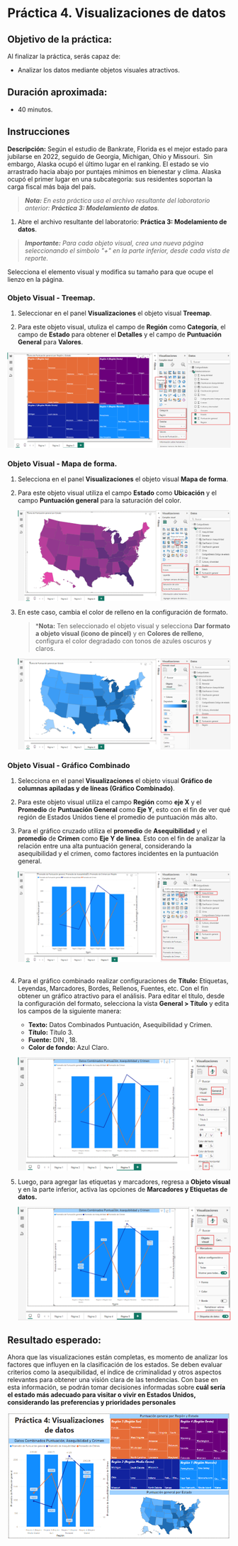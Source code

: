 # Práctica 4. Visualizaciones de datos

## Objetivo de la práctica:

Al finalizar la práctica, serás capaz de:

- Analizar los datos mediante objetos visuales atractivos.

## Duración aproximada:

- 40 minutos.

## Instrucciones 

**Descripción:** Según el estudio de Bankrate, Florida es el mejor estado para jubilarse en 2022, seguido de Georgia, Michigan, Ohio y Missouri.  Sin embargo, Alaska ocupó el último lugar en el ranking. El estado se vio arrastrado hacia abajo por puntajes mínimos en bienestar y clima. Alaska ocupó el primer lugar en una subcategoría: sus residentes soportan la carga fiscal más baja del país.

> ***Nota:** En esta práctica usa el archivo resultante del laboratorio anterior: **Práctica 3: Modelamiento de datos**.*

1. Abre el archivo resultante del laboratorio: **Práctica 3: Modelamiento de datos**.

>***Importante:** Para cada objeto visual, crea una nueva página seleccionando el simbolo "+" en la parte inferior, desde cada vista de reporte.*

Selecciona el elemento visual y modifica su tamaño para que ocupe el lienzo en la página.

### Objeto Visual - Treemap.

1. Seleccionar en el panel **Visualizaciones** el objeto visual **Treemap**.

2. Para este objeto visual, utuliza el campo de **Región** como **Categoría**, el campo de **Estado** para obtener el **Detalles** y el campo de **Puntuación General** para **Valores**.

![Treemap](../images/Capitulo4/img1.png)

### Objeto Visual - Mapa de forma.

1. Selecciona en el panel **Visualizaciones** el objeto visual **Mapa de forma**.

2. Para este objeto visual utiliza el campo **Estado** como **Ubicación** y el campo **Puntuación general** para la saturación del color.

    ![Mapa de forma](../images/Capitulo4/img2.png)

3. En este caso, cambia el color de relleno en la configuración de formato.

    > ***Nota:** Ten seleccionado el objeto visual y selecciona **Dar formato a objeto visual (icono de pincel)** y en **Colores de relleno**, configura el color degradado con tonos de azules oscuros y claros.
    
    ![Mapa de forma1](../images/Capitulo4/img3.png)

### Objeto Visual - Gráfico Combinado

1. Selecciona en el panel **Visualizaciones** el objeto visual **Gráfico de columnas apiladas y de líneas (Gráfico Combinado)**.

2. Para este objeto visual utiliza el campo **Región** como **eje X** y el **Promedio** de **Puntuación General** como **Eje Y**, esto con el fin de ver qué región de Estados Unidos tiene el promedio de puntuación más alto.

3. Para el gráfico cruzado utiliza el **promedio** de **Asequibilidad** y el **promedio** de **Crimen** como **Eje Y de linea**. Esto con el fin de analizar la relación entre una alta puntuación general, considerando la asequibilidad y el crimen, como factores incidentes en la puntuación general.

    ![Gráfico Combinado](../images/Capitulo4/img4.png) 

4. Para el gráfico combinado realizar configuraciones de **Título:** Etiquetas, Leyendas, Marcadores, Bordes, Rellenos, Fuentes, etc. Con el fin obtener un gráfico atractivo para el análisis.
Para editar el título, desde la configuración del formato, selecciona la vista **General > Título** y edita los campos de la siguiente manera:
    
    - **Texto:** Datos Combinados Puntuación, Asequibilidad y Crimen.
    - **Título:** Título 3.
    - **Fuente:** DIN , 18.
    - **Color de fondo:** Azul Claro.

    ![Gráfico Combinado 1](../images/Capitulo4/img5.png)

5. Luego, para agregar las etiquetas y marcadores, regresa a **Objeto visual** y en la parte inferior, activa las opciones de **Marcadores y Etiquetas de datos.**

    ![Gráfico Combinado 2](../images/Capitulo4/img6.png)

## Resultado esperado:

Ahora que las visualizaciones están completas, es momento de analizar los factores que influyen en la clasificación de los estados. Se deben evaluar criterios como la asequibilidad, el índice de criminalidad y otros aspectos relevantes para obtener una visión clara de las tendencias. Con base en esta información, se podrán tomar decisiones informadas sobre **cuál sería el estado más adecuado para visitar o vivir en Estados Unidos, considerando las preferencias y prioridades personales**

![Resultado Final](../images/Capitulo4/img7.png)
